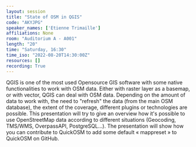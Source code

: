 ```yaml
---
layout: session
title: "State of OSM in QGIS"
code: "AKYJPG"
speaker_names: ['Etienne Trimaille']
affiliations: None
room: "Auditorium A - A001"
length: "20"
time: "Saturday, 16:30"
time_iso: "2022-08-20T14:30:00Z"
resources: []
recording: True
---
```


QGIS is one of the most used Opensource GIS software with some native functionalities to work with OSM data. Either with raster layer as a basemap, or with vector, QGIS can deal with OSM data. Depending on the amount of data to work with, the need to &#34;refresh&#34; the data (from the main OSM database), the extent of the coverage, different plugins or technologies are possible.
This presentation will try to give an overview how it's possible to use OpenStreetMap data according to different situations (Geocoding, TMS/WMS, OverpassAPI, PostgreSQL…). The presentation will show how you can contribute to QuickOSM to add some default « mappreset » to QuickOSM on GitHub.

